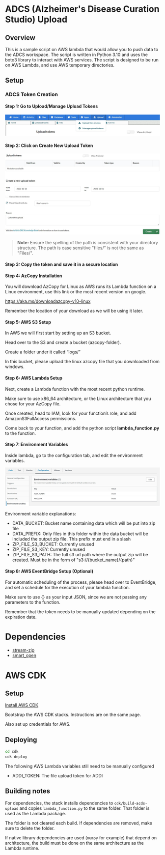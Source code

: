 # ADCS (Alzheimer's Disease Curation Studio) Upload

## Overview

This is a sample script on AWS lambda that would allow you to push data to the ADCS workspace. The script is written in Python 3.10 and uses the boto3 library to interact with AWS services. The script is designed to be run on AWS Lambda, and use AWS temporary directories.

## Setup

### ADCS Token Creation

#### Step 1: Go to Upload/Manage Upload Tokens

![Step 1](./images/adcs_main_tab.JPG)

#### Step 2: Click on Create New Upload Token

![Step 2](./images/adcs_token_creation.JPG)

> **Note:** Ensure the spelling of the path is consistent with your directory structure. The path is case sensitive "files/" is not the same as "Files/".

#### Step 3: Copy the token and save it in a secure location

#### Step 4: AzCopy Installation

You will download AzCopy for Linux as AWS runs its Lambda function on a Linux environment, use this link or the most recent version on google.

<https://aka.ms/downloadazcopy-v10-linux>

Remember the location of your download as we will be using it later.

#### Step 5: AWS S3 Setup

In AWS we will first start by setting up an S3 bucket.  

Head over to the S3 and create a bucket (azcopy-folder).

Create a folder under it called “logs/”

In this bucket, please upload the linux azcopy file that you downloaded from windows.

#### Step 6: AWS Lambda Setup

Next, create a Lambda function with the most recent python runtime.

Make sure to use x86_64 architecture, or the Linux architecture that you chose for your AzCopy file.

Once created, head to IAM, look for your function’s role, and add AmazonS3FullAccess permissions.

Come back to your function, and add the python script **lambda_function.py** to the function.

#### Step 7: Environment Variables

Inside lambda, go to the configuration tab, and edit the environment variables.

![Step 7](./images/aws_lambda_configuration.JPG)

Environment variable explanations:
- DATA_BUCKET: Bucket name containing data which will be put into zip file
- DATA_PREFIX: Only files in this folder within the data bucket will be included the output zip file. This prefix must end in a slash
- ZIP_FILE_S3_BUCKET: Currently unused
- ZIP_FILE_S3_KEY: Currently unused
- ZIP_FILE_S3_PATH: The full s3 url path where the output zip will be created. Must be in the form of "s3://{bucket_name}/{path}"

#### Step 8: AWS EventBridge Setup (Optional)

For automatic scheduling of the process, please head over to EventBridge, and set a schedule for the execution of your lambda function.

Make sure to use {} as your input JSON, since we are not passing any parameters to the function.

Remember that the token needs to be manually updated depending on the expiration date.

# Dependencies
- [stream-zip](https://stream-zip.docs.trade.gov.uk/)
- [smart_open](https://github.com/piskvorky/smart_open)

# AWS CDK
## Setup
[Install AWS CDK](https://docs.aws.amazon.com/cdk/v2/guide/getting_started.html#getting_started_install)

Bootstrap the AWS CDK stacks. Instructions are on the same page.

Also set up credentials for AWS.

## Deploying
```sh
cd cdk
cdk deploy
```

The following AWS Lambda variables still need to be manually configured
- ADDI_TOKEN: The file upload token for ADDI

## Building notes
For dependencies, the stack installs dependencies to `cdk/build-acds-upload` and copies `lambda_function.py` to the same folder.
That folder is used as the Lambda package.

The folder is not cleared each build. If dependencies are removed,
make sure to delete the folder.

If native library dependencies are used (`numpy` for example) that depend on architecture,
the build must be done on the same architecture as the Lambda runtime.